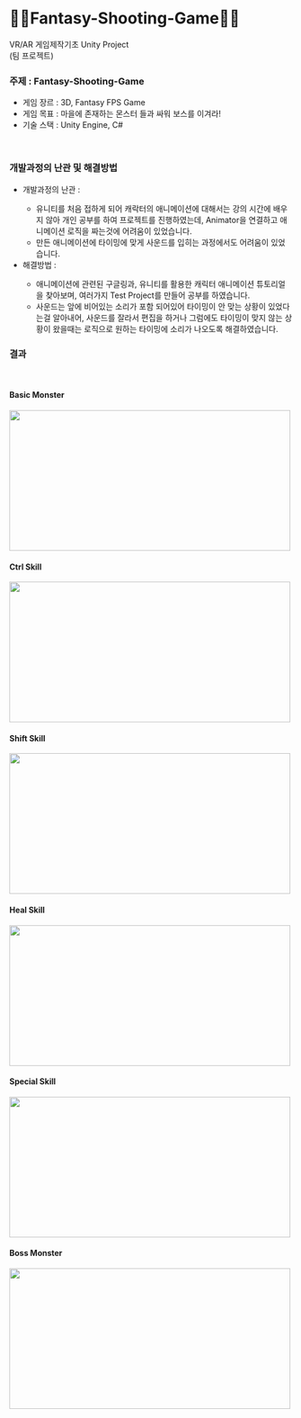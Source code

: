 # 🧚‍♀Fantasy-Shooting-Game🧚‍♀
VR/AR 게임제작기초 Unity Project
<br>
(팀 프로젝트)

<h3>주제 : Fantasy-Shooting-Game</h3>
<ul>
  <li>게임 장르 : 3D, Fantasy FPS Game</li>
  <li>게임 목표 : 마을에 존재하는 몬스터 들과 싸워 보스를 이겨라!</li>
  <li>기술 스택 : Unity Engine, C#</li>
</ul>
<br>

<h3>개발과정의 난관 및 해결방법</h3>
<ul>
  <li>개발과정의 난관 : </li>
  <ul>
    <li>유니티를 처음 접하게 되어 캐락터의 애니메이션에 대해서는 강의 시간에 배우지 않아 개인 공부를 하여 프로젝트를 진행하였는데,
    Animator을 연결하고 애니메이션 로직을 짜는것에 어려움이 있었습니다.</li>
    <li>만든 애니메이션에 타이밍에 맞게 사운드를 입히는 과정에서도 어려움이 있었습니다.</li>
  </ul>
  <li>해결방법 : </li>
  <ul>
    <li>애니메이션에 관련된 구글링과, 유니티를 활용한 캐릭터 애니메이션 튜토리얼을 찾아보며, 여러가지 Test Project를 만들어 공부를 하였습니다.</li>
    <li>사운드는 앞에 비어있는 소리가 포함 되어있어 타이밍이 안 맞는 상황이 있었다는걸 알아내어, 사운드를 잘라서 편집을 하거나 그럼에도 타이밍이 맞지 않는 상황이 왔을때는 로직으로 원하는 타이밍에 소리가 나오도록 해결하였습니다. </li>
  </ul>
</ul>

<h3>결과</h3><br>
<h4>Basic Monster</h4>
<img src="https://github.com/user-attachments/assets/3772db16-7322-4a7d-87c3-1ef5a4708e72" width="500" height="250">
<h4>Ctrl Skill</h4>
<img src="https://github.com/user-attachments/assets/40046658-280e-4032-8e42-f8c04a28614b" width="500" height="250">
<h4>Shift Skill</h4>
<img src="https://github.com/user-attachments/assets/0f632036-bbd6-4f9f-82be-309a7f876eb8" width="500" height="250">
<h4>Heal Skill</h4>
<img src="https://github.com/user-attachments/assets/d60a8fb0-238c-4e06-99c6-b425399de028" width="500" height="250">
<h4>Special Skill</h4>
<img src="https://github.com/user-attachments/assets/92484dac-0324-40b9-835c-fbb0795bd52c" width="500" height="250">
<h4>Boss Monster</h4>
<img src="https://github.com/user-attachments/assets/0db76198-4478-4c3e-8ec1-6b11228c6ec4" width="500" height="250">

